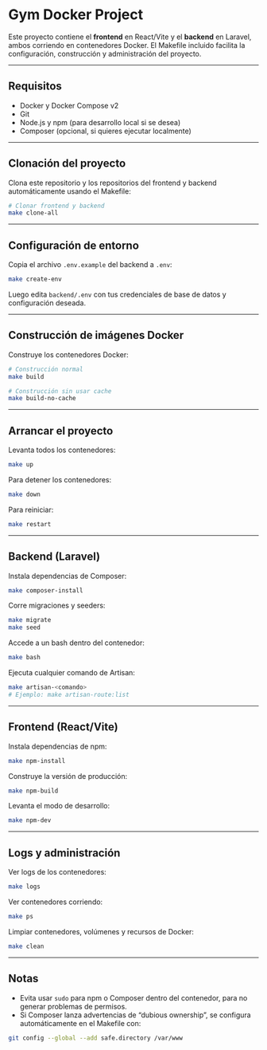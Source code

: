 # Gym Docker Project

Este proyecto contiene el **frontend** en React/Vite y el **backend** en Laravel, ambos corriendo en contenedores Docker.
El Makefile incluido facilita la configuración, construcción y administración del proyecto.

---

## Requisitos

- Docker y Docker Compose v2
- Git
- Node.js y npm (para desarrollo local si se desea)
- Composer (opcional, si quieres ejecutar localmente)

---

## Clonación del proyecto

Clona este repositorio y los repositorios del frontend y backend automáticamente usando el Makefile:

```bash
# Clonar frontend y backend
make clone-all
```

---

## Configuración de entorno

Copia el archivo `.env.example` del backend a `.env`:

```bash
make create-env
```

Luego edita `backend/.env` con tus credenciales de base de datos y configuración deseada.

---

## Construcción de imágenes Docker

Construye los contenedores Docker:

```bash
# Construcción normal
make build

# Construcción sin usar cache
make build-no-cache
```

---

## Arrancar el proyecto

Levanta todos los contenedores:

```bash
make up
```

Para detener los contenedores:

```bash
make down
```

Para reiniciar:

```bash
make restart
```

---

## Backend (Laravel)

Instala dependencias de Composer:

```bash
make composer-install
```

Corre migraciones y seeders:

```bash
make migrate
make seed
```

Accede a un bash dentro del contenedor:

```bash
make bash
```

Ejecuta cualquier comando de Artisan:

```bash
make artisan-<comando>
# Ejemplo: make artisan-route:list
```

---

## Frontend (React/Vite)

Instala dependencias de npm:

```bash
make npm-install
```

Construye la versión de producción:

```bash
make npm-build
```

Levanta el modo de desarrollo:

```bash
make npm-dev
```

---

## Logs y administración

Ver logs de los contenedores:

```bash
make logs
```

Ver contenedores corriendo:

```bash
make ps
```

Limpiar contenedores, volúmenes y recursos de Docker:

```bash
make clean
```

---

## Notas

- Evita usar `sudo` para npm o Composer dentro del contenedor, para no generar problemas de permisos.
- Si Composer lanza advertencias de “dubious ownership”, se configura automáticamente en el Makefile con:

```bash
git config --global --add safe.directory /var/www
```